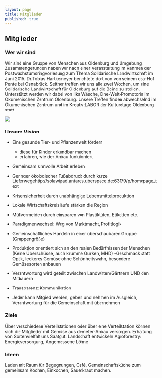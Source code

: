 ```yaml
---
layout: page
title: Mitglieder
published: true
---
```



## Mitglieder

### Wer wir sind
Wir sind eine Gruppe von Menschen aus Oldenburg und Umgebung. Zusammengefunden haben wir nach einer Veranstaltung im Rahmen der Postwachstumsringvorlesung zum Thema Solidarische Landwirtschaft im Juni 2015. Dr.Tobias Hartkemeyer berichtete dort von von seinem csa-Hof Pente bei Osnabrück.
Seither treffen wir uns alle zwei Wochen, um eine Solidarische Landwirtschaft für Oldenburg auf die Beine zu stellen. Unterstützt werden wir dabei von Ilka Wäsche, Eine-Welt-Promotorin im Ökumenischen Zentrum Oldenburg. Unsere Treffen finden abwechselnd im Ökumenischen Zentrum und im Kreativ:LABOR der Kulturetage Oldenburg statt. 


<img src="/public/images/grummersort.jpg">


### Unsere Vision

- Eine gesunde Tier- und Pflanzenwelt fördern
	- diese für Kinder erkundbar machen
	- erfahren, wie der Anbau funktioniert
    
- Gemeinsam sinnvolle Arbeit erleben
- Geringer ökologischer Fußabdruck durch kurze Lieferwegehttp://solawipad.antares.uberspace.de:63179/p/homepage_text
- Krisensicherheit durch unabhängige Lebensmittelproduktion
- Lokale Wirtschaftskreisläufe stärken die Region
- Müllvermeiden durch einsparen von Plastiktüten, Etiketten etc.
- Paradigmenwechsel: Weg von Marktmacht, Profitlogik
- Gemeinschaftliches Handeln in einer überschaubaren Gruppe (Gruppengröße)
- Produktion orientiert sich an den realen Bedürfnissen der Menschen (Keine Überschüsse, auch krumme Gurken, MHD)
-Geschmack statt Optik, leckeres Gemüse ohne Schönheitswahn, besondere Gemüsesorten anbauen
- Verantwortung wird geteilt zwischen Landwirten/Gärtnern UND den Mitbauern
- Transparenz: Kommunikation
- Jeder kann Mitgied werden, geben und nehmen im Ausgleich, Verantwortung für die Gemeinschaft mit übernehmen

### Ziele
Über verschiedene Verteilstationen oder über eine Verteilstation können sich die Mitglieder mit Gemüse aus demeter-Anbau versorgen.
Erhaltung von Sortenvielfalt uns Saatgut.
Landschaft entwickeln
Agroforestry: Energieversorgung,
Angemessene Löhne

### Ideen
Laden mit Raum für Begegnungen, Café, Gemeinschaftsküche zum gemeinsam Kochen, Einkochen, Sauerkraut machen.

